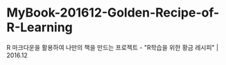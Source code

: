 # MyBook-201612-Golden-Recipe-of-R-Learning
R 마크다운을 활용하여 나만의 책을 만드는 프로젝트 - "R학습을 위한 황금 레시피" | 2016.12
